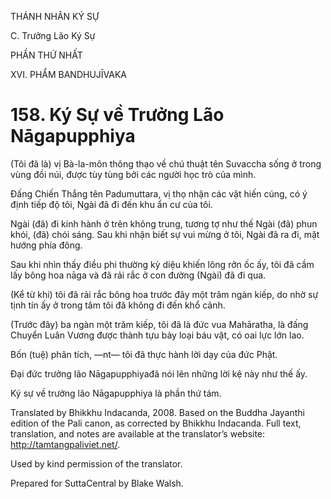 THÁNH NHÂN KÝ SỰ

C. Trưởng Lão Ký Sự

PHẦN THỨ NHẤT

XVI. PHẨM BANDHUJĪVAKA

# 158\. Ký Sự về Trưởng Lão Nāgapupphiya

(Tôi đã là) vị Bà-la-môn thông thạo về chú thuật tên Suvaccha sống ở trong vùng đồi núi, được tùy tùng bởi các người học trò của mình.

Đấng Chiến Thắng tên Padumuttara, vị thọ nhận các vật hiến cúng, có ý định tiếp độ tôi, Ngài đã đi đến khu ẩn cư của tôi.

Ngài (đã) đi kinh hành ở trên không trung, tương tợ như thế Ngài (đã) phun khói, (đã) chói sáng. Sau khi nhận biết sự vui mừng ở tôi, Ngài đã ra đi, mặt hướng phía đông.

Sau khi nhìn thấy điều phi thường kỳ diệu khiến lông rởn ốc ấy, tôi đã cầm lấy bông hoa nāga và đã rải rắc ở con đường (Ngài) đã đi qua.

(Kể từ khi) tôi đã rải rắc bông hoa trước đây một trăm ngàn kiếp, do nhờ sự tịnh tín ấy ở trong tâm tôi đã không đi đến khổ cảnh.

(Trước đây) ba ngàn một trăm kiếp, tôi đã là đức vua Mahāratha, là đấng Chuyển Luân Vương được thành tựu bảy loại báu vật, có oai lực lớn lao.

Bốn (tuệ) phân tích, ―nt― tôi đã thực hành lời dạy của đức Phật.

Đại đức trưởng lão Nāgapupphiyađã nói lên những lời kệ này như thế ấy.

Ký sự về trưởng lão Nāgapupphiya là phần thứ tám.

Translated by Bhikkhu Indacanda, 2008. Based on the Buddha Jayanthi edition of the Pali canon, as corrected by Bhikkhu Indacanda. Full text, translation, and notes are available at the translator’s website: http://tamtangpaliviet.net/.

Used by kind permission of the translator.

Prepared for SuttaCentral by Blake Walsh.